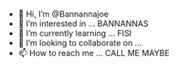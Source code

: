 - 👋 Hi, I’m @Bannannajoe
- 👀 I’m interested in ... BANNANNAS
- 🌱 I’m currently learning ... FISI
- 💞️ I’m looking to collaborate on ...  
- 📫 How to reach me ... CALL ME MAYBE

<!---
Bannannajoe/Bannannajoe is a ✨ special ✨ repository because its `README.md` (this file) appears on your GitHub profile.
You can click the Preview link to take a look at your changes.
--->
